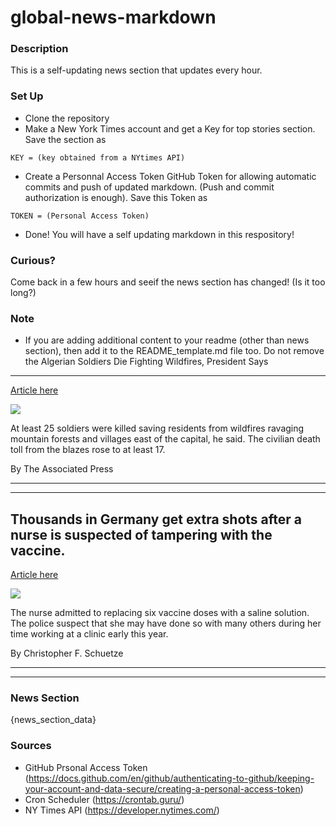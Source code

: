 # global-news-markdown

### Description 
This is a self-updating news section that updates every hour.

### Set Up 
* Clone the repository
* Make a New York Times account and get a Key for top stories section. Save the section as 
 ```
 KEY = (key obtained from a NYtimes API)
 ```
*  Create a Personnal Access Token GitHub Token for allowing automatic commits and push of updated markdown. (Push and commit authorization is enough). Save this Token as 
```
TOKEN = (Personal Access Token)
```
* Done! You will have a self updating markdown in this respository!

### Curious?
Come back in a few hours and seeif the news section has changed! (Is it too long?)

### Note
* If you are adding additional content to your readme (other than news section), then add it to the README_template.md file too. Do not remove the Algerian Soldiers Die Fighting Wildfires, President Says
--------------------------------------------------------

[Article here](https://www.nytimes.com/2021/08/10/world/algerian-soldiers-die-fighting-wildfires-president-says.html)

[![](https://static01.nyt.com/images/2021/08/10/world/10algeria1/merlin_193121448_f8f304bc-f032-4d62-9a14-65ad2ade48c1-superJumbo.jpg)](https://www.nytimes.com/2021/08/10/world/algerian-soldiers-die-fighting-wildfires-president-says.html)

At least 25 soldiers were killed saving residents from wildfires ravaging mountain forests and villages east of the capital, he said. The civilian death toll from the blazes rose to at least 17.

By The Associated Press

* * *

* * *

Thousands in Germany get extra shots after a nurse is suspected of tampering with the vaccine.
----------------------------------------------------------------------------------------------

[Article here](https://www.nytimes.com/2021/08/11/world/europe/german-nurse-vaccine-saline.html)

[![](https://static01.nyt.com/images/2021/08/11/world/11virus-briefing-germany/11virus-briefing-germany-superJumbo.jpg)](https://www.nytimes.com/2021/08/11/world/europe/german-nurse-vaccine-saline.html)

The nurse admitted to replacing six vaccine doses with a saline solution. The police suspect that she may have done so with many others during her time working at a clinic early this year.

By Christopher F. Schuetze

* * *

* * *

### News Section 
{news_section_data}


### Sources 
* GitHub Prsonal Access Token (https://docs.github.com/en/github/authenticating-to-github/keeping-your-account-and-data-secure/creating-a-personal-access-token)
* Cron Scheduler (https://crontab.guru/)
* NY Times API (https://developer.nytimes.com/)
